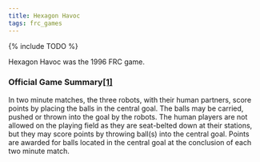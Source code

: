 ```yaml
---
title: Hexagon Havoc
tags: frc_games
---
```

{% include TODO %}

Hexagon Havoc was the 1996 FRC game.

### Official Game Summary[[1]](https://web.archive.org/web/20150316194933/http://www3.usfirst.org/sites/default/files/uploadedFiles/Who/FIRST_History/FRC_Game_Summaries_Photos.pdf "https://web.archive.org/web/20150316194933/http://www3.usfirst.org/sites/default/files/uploadedFiles/Who/FIRST_History/FRC_Game_Summaries_Photos.pdf")
In two minute matches, the three robots, with their human partners, score points by placing the balls in the central goal. The balls may be carried, pushed or thrown into the goal by the robots. The human players are not allowed on the playing field as they are seat-belted down at their stations, but they may score points by throwing ball(s) into the central goal. Points are awarded for balls located in the central goal at the conclusion of each two minute match. 

